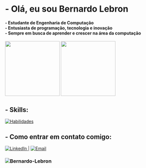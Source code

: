 <h1> - Olá, eu sou Bernardo Lebron </h1>

<h4> 
  - Estudante de Engenharia de Computação <br>
  - Entusiasta de programação, tecnologia e inovação <br>
  - Sempre em busca de aprender e crescer na área da computação
</h4>

<div> 
  <img height="180em" src="https://github-readme-stats.vercel.app/api?username=Bernardo-Lebron&show_icons=true&theme=tokyonight&include_all_commits=true&count_private=true"/> 
  <img height="180em" src="https://github-readme-stats.vercel.app/api/top-langs/?username=Bernardo-Lebron&layout=compact&langs_count=7&theme=tokyonight&cache_seconds=3600"/>
</div>

<h2> - Skills: </h2>
  <a href="https://skillicons.dev" target="_blank">
    <img src="https://skillicons.dev/icons?i=js,html,css,c,cpp,python" alt="Habilidades" />
  </a>

<h2> - Como entrar em contato comigo: </h2> 
  <a href="https://www.linkedin.com/in/bernardo-lebron-3155b1210/" target="_blank"> 
    <img src="https://skillicons.dev/icons?i=linkedin" alt="LinkedIn" /> 
  </a> 
  |
  <a href="mailto:bernardolmachado@gmail.com" target="_blank"> 
    <img src="https://skillicons.dev/icons?i=gmail" alt="Email" /> 
  </a> 

<h3><img src="https://komarev.com/ghpvc/?username=Bernardo-Lebron&color=green" alt="Bernardo-Lebron" /></h3>

